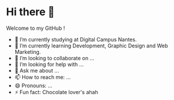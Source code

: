 # Hi there 👋

Welcome to my GitHub !

- 🔭 I’m currently studying at Digital Campus Nantes.
- 🌱 I’m currently learning Development, Graphic Design and Web Marketing.
- 👯 I’m looking to collaborate on ...
- 🤔 I’m looking for help with ...
- 💬 Ask me about ...
- 📫 How to reach me: ...
- 😄 Pronouns: ...
- ⚡ Fun fact: Chocolate lover's ahah
